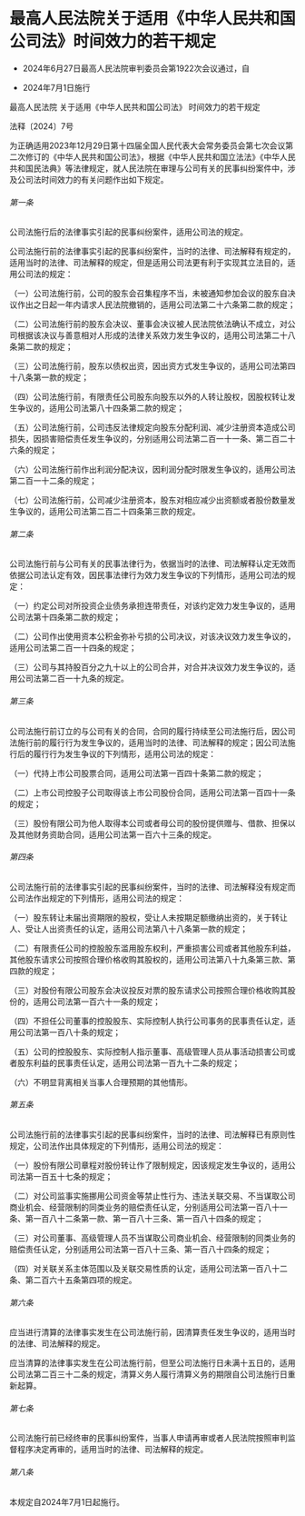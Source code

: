 # 最高人民法院关于适用《中华人民共和国公司法》时间效力的若干规定

- 2024年6月27日最高人民法院审判委员会第1922次会议通过，自

- 2024年7月1日施行

<!-- INFO END -->

最高人民法院 关于适用《中华人民共和国公司法》 时间效力的若干规定

法释〔2024〕7号

为正确适用2023年12月29日第十四届全国人民代表大会常务委员会第七次会议第二次修订的《中华人民共和国公司法》，根据《中华人民共和国立法法》《中华人民共和国民法典》等法律规定，就人民法院在审理与公司有关的民事纠纷案件中，涉及公司法时间效力的有关问题作出如下规定。

###### 第一条

公司法施行后的法律事实引起的民事纠纷案件，适用公司法的规定。

公司法施行前的法律事实引起的民事纠纷案件，当时的法律、司法解释有规定的，适用当时的法律、司法解释的规定，但是适用公司法更有利于实现其立法目的，适用公司法的规定：

（一）公司法施行前，公司的股东会召集程序不当，未被通知参加会议的股东自决议作出之日起一年内请求人民法院撤销的，适用公司法第二十六条第二款的规定；

（二）公司法施行前的股东会决议、董事会决议被人民法院依法确认不成立，对公司根据该决议与善意相对人形成的法律关系效力发生争议的，适用公司法第二十八条第二款的规定；

（三）公司法施行前，股东以债权出资，因出资方式发生争议的，适用公司法第四十八条第一款的规定；

（四）公司法施行前，有限责任公司股东向股东以外的人转让股权，因股权转让发生争议的，适用公司法第八十四条第二款的规定；

（五）公司法施行前，公司违反法律规定向股东分配利润、减少注册资本造成公司损失，因损害赔偿责任发生争议的，分别适用公司法第二百一十一条、第二百二十六条的规定；

（六）公司法施行前作出利润分配决议，因利润分配时限发生争议的，适用公司法第二百一十二条的规定；

（七）公司法施行前，公司减少注册资本，股东对相应减少出资额或者股份数量发生争议的，适用公司法第二百二十四条第三款的规定。

###### 第二条

公司法施行前与公司有关的民事法律行为，依据当时的法律、司法解释认定无效而依据公司法认定有效，因民事法律行为效力发生争议的下列情形，适用公司法的规定：

（一）约定公司对所投资企业债务承担连带责任，对该约定效力发生争议的，适用公司法第十四条第二款的规定；

（二）公司作出使用资本公积金弥补亏损的公司决议，对该决议效力发生争议的，适用公司法第二百一十四条的规定；

（三）公司与其持股百分之九十以上的公司合并，对合并决议效力发生争议的，适用公司法第二百一十九条的规定。

###### 第三条

公司法施行前订立的与公司有关的合同，合同的履行持续至公司法施行后，因公司法施行前的履行行为发生争议的，适用当时的法律、司法解释的规定；因公司法施行后的履行行为发生争议的下列情形，适用公司法的规定：

（一）代持上市公司股票合同，适用公司法第一百四十条第二款的规定；

（二）上市公司控股子公司取得该上市公司股份合同，适用公司法第一百四十一条的规定；

（三）股份有限公司为他人取得本公司或者母公司的股份提供赠与、借款、担保以及其他财务资助合同，适用公司法第一百六十三条的规定。

###### 第四条

公司法施行前的法律事实引起的民事纠纷案件，当时的法律、司法解释没有规定而公司法作出规定的下列情形，适用公司法的规定：

（一）股东转让未届出资期限的股权，受让人未按期足额缴纳出资的，关于转让人、受让人出资责任的认定，适用公司法第八十八条第一款的规定；

（二）有限责任公司的控股股东滥用股东权利，严重损害公司或者其他股东利益，其他股东请求公司按照合理价格收购其股权的，适用公司法第八十九条第三款、第四款的规定；

（三）对股份有限公司股东会决议投反对票的股东请求公司按照合理价格收购其股份的，适用公司法第一百六十一条的规定；

（四）不担任公司董事的控股股东、实际控制人执行公司事务的民事责任认定，适用公司法第一百八十条的规定；

（五）公司的控股股东、实际控制人指示董事、高级管理人员从事活动损害公司或者股东利益的民事责任认定，适用公司法第一百九十二条的规定；

（六）不明显背离相关当事人合理预期的其他情形。

###### 第五条

公司法施行前的法律事实引起的民事纠纷案件，当时的法律、司法解释已有原则性规定，公司法作出具体规定的下列情形，适用公司法的规定：

（一）股份有限公司章程对股份转让作了限制规定，因该规定发生争议的，适用公司法第一百五十七条的规定；

（二）对公司监事实施挪用公司资金等禁止性行为、违法关联交易、不当谋取公司商业机会、经营限制的同类业务的赔偿责任认定，分别适用公司法第一百八十一条、第一百八十二条第一款、第一百八十三条、第一百八十四条的规定；

（三）对公司董事、高级管理人员不当谋取公司商业机会、经营限制的同类业务的赔偿责任认定，分别适用公司法第一百八十三条、第一百八十四条的规定；

（四）对关联关系主体范围以及关联交易性质的认定，适用公司法第一百八十二条、第二百六十五条第四项的规定。

###### 第六条

应当进行清算的法律事实发生在公司法施行前，因清算责任发生争议的，适用当时的法律、司法解释的规定。

应当清算的法律事实发生在公司法施行前，但至公司法施行日未满十五日的，适用公司法第二百三十二条的规定，清算义务人履行清算义务的期限自公司法施行日重新起算。

###### 第七条

公司法施行前已经终审的民事纠纷案件，当事人申请再审或者人民法院按照审判监督程序决定再审的，适用当时的法律、司法解释的规定。

###### 第八条

本规定自2024年7月1日起施行。
